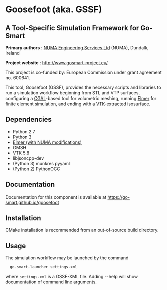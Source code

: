 Goosefoot (aka. GSSF)
=====================

A Tool-Specific Simulation Framework for Go-Smart
-------------------------------------------------

**Primary authors** : [NUMA Engineering Services Ltd](http://www.numa.ie) (NUMA), Dundalk, Ireland

**Project website** : http://www.gosmart-project.eu/

This project is co-funded by: European Commission under grant agreement no. 600641.

This tool, Goosefoot (GSSF), provides the necessary scripts and libraries to run a simulation workflow beginning from STL and VTP surfaces, configuring a [CGAL](https://cgal.org)-based tool for volumetric meshing, running [Elmer](https://elmerfem.org) for finite element simulation, and ending with a [VTK](https://vtk.org)-extracted isosurface.

Dependencies
------------

* Python 2.7
* Python 3
* [Elmer (with NUMA modifications)](https://github.com/go-smart/gssf-elmer)
* GMSH
* VTK 5.8
* libjsoncpp-dev
* (Python 3) munkres pyyaml
* (Python 2) PythonOCC

Documentation
-------------

Documentation for this component is available at https://go-smart.github.io/goosefoot

Installation
------------

CMake installation is recommended from an out-of-source build directory.

Usage
-----

The simulation workflow may be launched by the command

```sh
  go-smart-launcher settings.xml
```

where `settings.xml` is a GSSF-XML file. Adding --help will show documentation of command line arguments.
